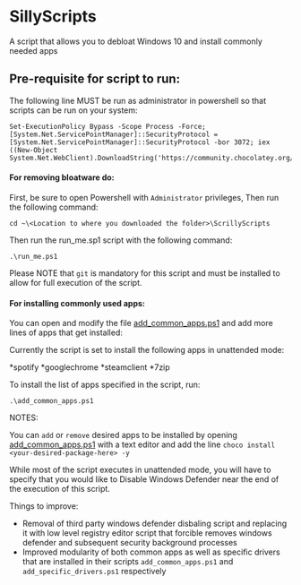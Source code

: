 # SillyScripts
A script that allows you to debloat Windows 10 and install commonly needed apps

## Pre-requisite for script to run:

The following line MUST be run as administrator in powershell so that scripts can be run on your system:
```
Set-ExecutionPolicy Bypass -Scope Process -Force; [System.Net.ServicePointManager]::SecurityProtocol = [System.Net.ServicePointManager]::SecurityProtocol -bor 3072; iex ((New-Object System.Net.WebClient).DownloadString('https://community.chocolatey.org/install.ps1'))
```


#### For removing bloatware do:

First, be sure to open Powershell with `Administrator` privileges,
Then run the following command:
```
cd ~\<Location to where you downloaded the folder>\ScrillyScripts 
```
Then run the run_me.sp1 script with the following command:
```
.\run_me.ps1
```
Please NOTE that `git` is mandatory for this script and must be installed to allow for full execution of the script.

#### For installing commonly used apps:

You can open and modify the file [add_common_apps.ps1](add_common_apps.ps1) and add more lines of apps that get installed:

Currently the script is set to install the following apps in unattended mode:

*spotify
*googlechrome
*steamclient
*7zip

To install the list of apps specified in the script, run:

```
.\add_common_apps.ps1
```

NOTES:

You can `add` or `remove` desired apps to be installed by opening [add_common_apps.ps1](add_common_apps.ps1) with a text editor
and add the line `choco install <your-desired-package-here> -y` 
 
While most of the script executes in unattended mode, you will have to specify that you would like to Disable Windows Defender near the end of the execution of this script.

Things to improve:

* Removal of third party windows defender disbaling script and replacing it with low level registry editor script that forcible removes windows defender and subsequent security background processes
* Improved modularity of both common apps as well as specific drivers that are installed in their scripts `add_common_apps.ps1` and `add_specific_drivers.ps1` respectively
